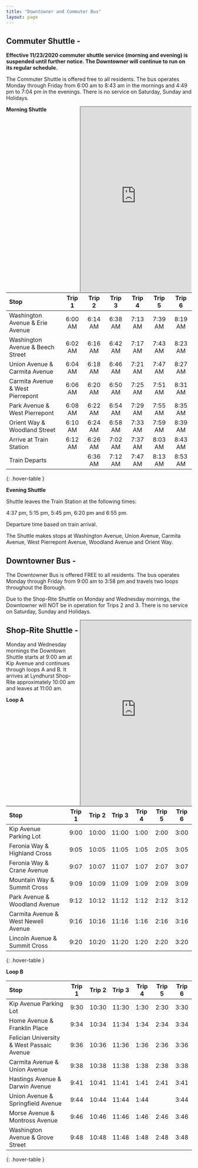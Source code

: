 ```yaml
---
title: "Downtowner and Commuter Bus"
layout: page
---
```


## Commuter Shuttle - 

**Effective 11/23/2020 commuter shuttle service (morning and evening) is suspended until further notice. The Downtowner will continue to run on its regular schedule.**

The Commuter Shuttle is offered free to all residents. The bus operates Monday through Friday from 6:00 am to 8:43 am in the mornings and 4:49 pm to 7:04 pm in the evenings. There is no service on Saturday, Sunday and Holidays.  

<div style="float: right;">
<iframe src="https://www.google.com/maps/d/embed?mid=z9E2BG8u0Qag.kLkdVR40gGZo" width="300" height="500"></iframe>
</div>

**Morning Shuttle**

| Stop | Trip 1 | Trip 2 | Trip 3 | Trip 4 | Trip 5 | Trip 6  | 
|:----------------------------|:----:|:----:|:----:|:----:|:----:|:----:|
| Washington Avenue & Erie Avenue |6:00 AM | 6:14 AM | 6:38 AM | 7:13 AM | 7:39 AM | 8:19 AM |
| Washington Avenue & Beech Street |6:02 AM | 6:16 AM | 6:42 AM | 7:17 AM | 7:43 AM |8:23 AM |
| Union Avenue & Carmita Avenue |6:04 AM | 6:18 AM | 6:46 AM | 7:21 AM | 7:47 AM | 8:27 AM |
| Carmita Avenue & West Pierrepont | 6:06 AM | 6:20 AM | 6:50 AM | 7:25 AM | 7:51 AM | 8:31 AM |
| Park Avenue & West Pierrepont | 6:08 AM | 6:22 AM | 6:54 AM | 7:29 AM | 7:55 AM | 8:35 AM |
| Orient Way & Woodland Street | 6:10 AM | 6:24 AM | 6:58 AM | 7:33 AM | 7:59 AM | 8:39 AM |
| Arrive at Train Station | 6:12 AM | 6:26 AM | 7:02 AM | 7:37 AM | 8:03 AM | 8:43 AM  |
| Train Departs |      	| 6:36 AM	 | 7:12 AM | 7:47 AM	| 8:13 AM	 | 8:53 AM	|
{: .hover-table }


**Evening Shuttle**

Shuttle leaves the Train Station at the following times: 

4:37 pm, 5:15 pm, 5:45 pm, 6:20 pm and 6:55 pm.

Departure time based on train arrival.

The Shuttle makes stops at Washington Avenue, Union Avenue, Carmita Avenue, West Pierrepont Avenue, Woodland Avenue and Orient Way.	


## Downtowner Bus - 

The Downtowner Bus is offered FREE to all residents. The bus operates Monday through Friday from 9:00 am to 3:58 pm and travels two loops throughout the Borough. 

Due to the Shop-Rite Shuttle on Monday and Wednesday mornings, the Downtowner will NOT be in operation for Trips 2 and 3. There is no service on Saturday, Sunday and Holidays.  

<div style="float: right;">
  <iframe src="https://www.google.com/maps/d/embed?mid=z9E2BG8u0Qag.kkVKv7_elh6M" width="300" height="500"></iframe>
</div>

## Shop-Rite Shuttle - 

Monday and Wednesday mornings the Downtown Shuttle starts at 9:00 am at Kip
Avenue and continues through loops A and B. It arrives at Lyndhurst Shop-Rite
approximately 10:00 am and leaves at 11:00 am.

**Loop A**

| Stop | Trip 1 | Trip 2 | Trip 3 | Trip 4 | Trip 5 | Trip 6  | 
|:----------------------------|:----:|:----:|:----:|:----:|:----:|:----:|
| Kip Avenue Parking Lot | 9:00 | 10:00 | 11:00 | 1:00 | 2:00 | 3:00 |
| Feronia Way & Highland Cross | 9:05 | 10:05  | 11:05 | 1:05 | 2:05 | 3:05 |
| Feronia Way & Crane Avenue | 9:07 | 10:07 | 11:07 | 1:07 | 2:07 | 3:07 |
| Mountain Way & Summit Cross | 9:09 | 10:09 | 11:09 | 1:09 | 2:09 | 3:09 |
| Park Avenue & Woodland Avenue | 9:12 | 10:12 | 11:12 | 1:12 | 2:12 | 3:12 |
| Carmita Avenue & West Newell Avenue | 9:16 | 10:16 | 11:16 | 1:16 | 2:16 | 3:16 |
| Lincoln Avenue & Summit Cross | 9:20 | 10:20 | 11:20 | 1:20 | 2:20 | 3:20 |
{: .hover-table }

**Loop B**

| Stop | Trip 1 | Trip 2 | Trip 3 | Trip 4 | Trip 5 | Trip 6  | 
|:----------------------------|:----:|:----:|:----:|:----:|:----:|:----:|
| Kip Avenue Parking Lot | 9:30 | 10:30 | 11:30 | 1:30 | 2:30 | 3:30 |
| Home Avenue & Franklin Place | 9:34 | 10:34 | 11:34 | 1:34 | 2:34 | 3:34 |
| Felician University & West Passaic Avenue | 9:36 | 10:36 | 11:36 | 1:36 | 2:36 | 3:36 |
| Carmita Avenue & Union Avenue | 9:38 | 10:38 | 11:38 | 1:38 | 2:38 | 3:38 |
| Hastings Avenue & Darwin Avenue | 9:41 | 10:41 | 11:41 | 1:41 | 2:41 | 3:41 |
| Union Avenue & Springfield Avenue | 9:44 | 10:44 | 11:44 | 1:44 |      | 3:44 |
| Morse Avenue & Montross Avenue | 9:46 | 10:46 | 11:46 | 1:46 | 2:46 | 3:46 |
| Washington Avenue & Grove Street | 9:48 | 10:48 | 11:48 | 1:48 | 2:48 | 3:48 |
{: .hover-table }
